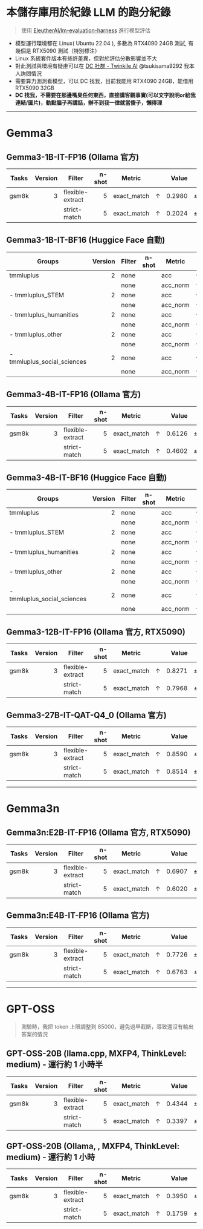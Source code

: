 # 本儲存庫用於紀錄 LLM 的跑分紀錄

> 使用 [EleutherAI/lm-evaluation-harness](https://github.com/EleutherAI/lm-evaluation-harness/tree/3bc7cc8a72c66bac8d5b830cb3ccec9a5f691b12) 進行模型評估

- 模型運行環境都在 Linux( Ubuntu 22.04 ), 多數為 RTX4090 24GB 測試, 有幾個是 RTX5090 測試（特別標注）
- Linux 系統套件版本有些許差異，但對於評估分數影響並不大
- 對此測試與環境有疑慮可以在 [DC 社群 - Twinkile AI](https://discord.gg/dXEn965KZy) @tsukisama9292 我本人詢問情況
- 需要算力測測看模型，可以 DC 找我，目前我能用 RTX4090 24GB，能借用 RTX5090 32GB
- **DC 找我，不需要在那邊嘴臭任何東西，直接講客觀事實(可以文字說明or給我連結/圖片)，動點腦子再講話，辦不到我一律就當傻子，懶得理**

---

# Gemma3

## Gemma3-1B-IT-FP16 (Ollama 官方)

|Tasks|Version|     Filter     |n-shot|  Metric   |   |Value |   |Stderr|
|-----|------:|----------------|-----:|-----------|---|-----:|---|-----:|
|gsm8k|      3|flexible-extract|     5|exact_match|↑  |0.2980|±  |0.0126|
|     |       |strict-match    |     5|exact_match|↑  |0.2024|±  |0.0111|

## Gemma3-1B-IT-BF16 (Huggice Face 自動)

|           Groups           |Version|Filter|n-shot| Metric |   |Value |   |Stderr|
|----------------------------|------:|------|------|--------|---|-----:|---|-----:|
|tmmluplus                   |      2|none  |      |acc     |↑  |0.2768|±  |0.0031|
|                            |       |none  |      |acc_norm|↑  |0.2768|±  |0.0031|
| - tmmluplus_STEM           |      2|none  |      |acc     |↑  |0.2617|±  |0.0074|
|                            |       |none  |      |acc_norm|↑  |0.2617|±  |0.0074|
| - tmmluplus_humanities     |      2|none  |      |acc     |↑  |0.2621|±  |0.0105|
|                            |       |none  |      |acc_norm|↑  |0.2621|±  |0.0105|
| - tmmluplus_other          |      2|none  |      |acc     |↑  |0.2792|±  |0.0047|
|                            |       |none  |      |acc_norm|↑  |0.2792|±  |0.0047|
| - tmmluplus_social_sciences|      2|none  |      |acc     |↑  |0.2865|±  |0.0058|
|                            |       |none  |      |acc_norm|↑  |0.2865|±  |0.0058|

## Gemma3-4B-IT-FP16 (Ollama 官方)

|Tasks|Version|     Filter     |n-shot|  Metric   |   |Value |   |Stderr|
|-----|------:|----------------|-----:|-----------|---|-----:|---|-----:|
|gsm8k|      3|flexible-extract|     5|exact_match|↑  |0.6126|±  |0.0134|
|     |       |strict-match    |     5|exact_match|↑  |0.4602|±  |0.0137|

## Gemma3-4B-IT-BF16 (Huggice Face 自動)

|           Groups           |Version|Filter|n-shot| Metric |   |Value |   |Stderr|
|----------------------------|------:|------|------|--------|---|-----:|---|-----:|
|tmmluplus                   |      2|none  |      |acc     |↑  |0.3911|±  |0.0034|
|                            |       |none  |      |acc_norm|↑  |0.3911|±  |0.0034|
| - tmmluplus_STEM           |      2|none  |      |acc     |↑  |0.3863|±  |0.0081|
|                            |       |none  |      |acc_norm|↑  |0.3863|±  |0.0081|
| - tmmluplus_humanities     |      2|none  |      |acc     |↑  |0.3205|±  |0.0110|
|                            |       |none  |      |acc_norm|↑  |0.3205|±  |0.0110|
| - tmmluplus_other          |      2|none  |      |acc     |↑  |0.3767|±  |0.0051|
|                            |       |none  |      |acc_norm|↑  |0.3767|±  |0.0051|
| - tmmluplus_social_sciences|      2|none  |      |acc     |↑  |0.4366|±  |0.0063|
|                            |       |none  |      |acc_norm|↑  |0.4366|±  |0.0063|

## Gemma3-12B-IT-FP16 (Ollama 官方, RTX5090)
|Tasks|Version|     Filter     |n-shot|  Metric   |   |Value |   |Stderr|
|-----|------:|----------------|-----:|-----------|---|-----:|---|-----:|
|gsm8k|      3|flexible-extract|     5|exact_match|↑  |0.8271|±  |0.0104|
|     |       |strict-match    |     5|exact_match|↑  |0.7968|±  |0.0111|

## Gemma3-27B-IT-QAT-Q4_0 (Ollama 官方)

|Tasks|Version|     Filter     |n-shot|  Metric   |   |Value |   |Stderr|
|-----|------:|----------------|-----:|-----------|---|-----:|---|-----:|
|gsm8k|      3|flexible-extract|     5|exact_match|↑  |0.8590|±  |0.0096|
|     |       |strict-match    |     5|exact_match|↑  |0.8514|±  |0.0098|

---

# Gemma3n

## Gemma3n:E2B-IT-FP16 (Ollama 官方, RTX5090)

|Tasks|Version|     Filter     |n-shot|  Metric   |   |Value |   |Stderr|
|-----|------:|----------------|-----:|-----------|---|-----:|---|-----:|
|gsm8k|      3|flexible-extract|     5|exact_match|↑  |0.6907|±  |0.0127|
|     |       |strict-match    |     5|exact_match|↑  |0.6020|±  |0.0135|

## Gemma3n:E4B-IT-FP16 (Ollama 官方)

|Tasks|Version|     Filter     |n-shot|  Metric   |   |Value |   |Stderr|
|-----|------:|----------------|-----:|-----------|---|-----:|---|-----:|
|gsm8k|      3|flexible-extract|     5|exact_match|↑  |0.7726|±  |0.0115|
|     |       |strict-match    |     5|exact_match|↑  |0.6763|±  |0.0129|

---

# GPT-OSS

> 測驗時，我把 token 上限調整到 85000，避免過早截斷，導致還沒有輸出答案的情況

## GPT-OSS-20B (llama.cpp, MXFP4, ThinkLevel: medium) - 運行約 1 小時半

|Tasks|Version|     Filter     |n-shot|  Metric   |   |Value |   |Stderr|
|-----|------:|----------------|-----:|-----------|---|-----:|---|-----:|
|gsm8k|      3|flexible-extract|     5|exact_match|↑  |0.4344|±  |0.0137|
|     |       |strict-match    |     5|exact_match|↑  |0.3397|±  |0.0130|

## GPT-OSS-20B (Ollama, , MXFP4, ThinkLevel: medium) - 運行約 1 小時

|Tasks|Version|     Filter     |n-shot|  Metric   |   |Value |   |Stderr|
|-----|------:|----------------|-----:|-----------|---|-----:|---|-----:|
|gsm8k|      3|flexible-extract|     5|exact_match|↑  |0.3950|±  |0.0135|
|     |       |strict-match    |     5|exact_match|↑  |0.1759|±  |0.0105|